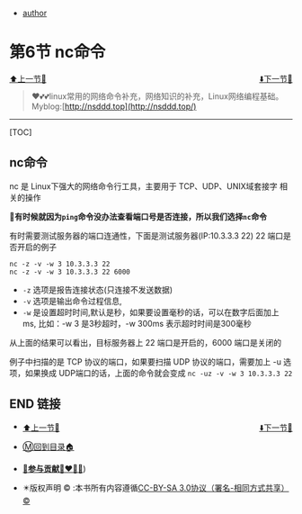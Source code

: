 + [author](http://nsddd.top)

# 第6节 nc命令

<div><a href = '5.md' style='float:left'>⬆️上一节🔗</a><a href = '7.md' style='float: right'>⬇️下一节🔗</a></div>
<br>

> ❤️💕💕linux常用的网络命令补充，网络知识的补充，Linux网络编程基础。Myblog:[http://nsddd.top](http://nsddd.top/)

---
[TOC]

## nc命令

nc 是 Linux下强大的网络命令行工具，主要用于 TCP、UDP、UNIX域套接字 相关的操作

**:lollipop:有时候就因为`ping`命令没办法查看端口号是否连接，所以我们选择`nc`命令**

有时需要测试服务器的端口连通性，下面是测试服务器(IP:10.3.3.3 22) 22 端口是否开启的例子

```less
nc -z -v -w 3 10.3.3.3 22
nc -z -v -w 3 10.3.3.3 22 6000
```

- `-z` 选项是报告连接状态(只连接不发送数据)
- `-v` 选项是输出命令过程信息,
- `-w` 是设置超时时间,默认是秒，如果要设置毫秒的话，可以在数字后面加上 ms, 比如：-w 3 是3秒超时，-w 300ms 表示超时时间是300毫秒

从上面的结果可以看出，目标服务器上 22 端口是开启的，6000 端口是关闭的

例子中扫描的是 TCP 协议的端口，如果要扫描 UDP 协议的端口，需要加上 -u 选项，如果换成 UDP端口的话，上面的命令就会变成 `nc -uz -v -w 3 10.3.3.3 22`









## END 链接
<ul><li><div><a href = '5.md' style='float:left'>⬆️上一节🔗</a><a href = '7.md' style='float: right'>⬇️下一节🔗</a></div></li></ul>

+ [Ⓜ️回到目录🏠](../README.md)

+ [**🫵参与贡献💞❤️‍🔥💖**](https://nsddd.top/archives/contributors))

+ ✴️版权声明 &copy; :本书所有内容遵循[CC-BY-SA 3.0协议（署名-相同方式共享）&copy;](http://zh.wikipedia.org/wiki/Wikipedia:CC-by-sa-3.0协议文本) 

